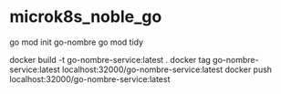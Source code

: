 # microk8s_noble_go

go mod init go-nombre
go mod tidy

docker build -t go-nombre-service:latest .
docker tag go-nombre-service:latest localhost:32000/go-nombre-service:latest
docker push localhost:32000/go-nombre-service:latest